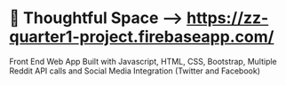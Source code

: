 # 🚀  Thoughtful Space --> https://zz-quarter1-project.firebaseapp.com/

Front End Web App
Built with Javascript, HTML, CSS, Bootstrap, Multiple Reddit API calls and Social Media Integration (Twitter and Facebook)
